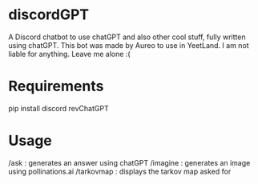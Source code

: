 # discordGPT
A Discord chatbot to use chatGPT and also other cool stuff, fully written using chatGPT.
This bot was made by Aureo to use in YeetLand. I am not liable for anything. Leave me alone :(

# Requirements
pip install discord revChatGPT

# Usage
/ask : generates an answer using chatGPT
/imagine : generates an image using pollinations.ai
/tarkovmap : displays the tarkov map asked for
